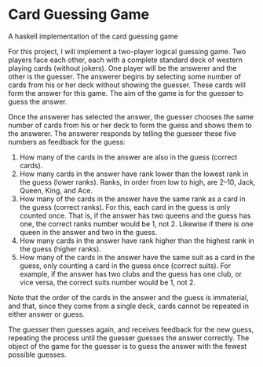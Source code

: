 # Card Guessing Game
A haskell implementation of the card guessing game

For this project, I will implement a two-player logical guessing game. Two players face each other, each with a complete standard deck of western playing cards (without jokers). One player will be the answerer and the other is the guesser. The answerer begins by selecting some number of cards from his or her deck without showing the guesser. These cards will form the answer for this game. The aim of the game is for the guesser to guess the answer.

Once the answerer has selected the answer, the guesser chooses the same number of cards from his or her deck to form the guess and shows them to the answerer. The answerer responds by telling the guesser these five numbers as feedback for the guess:

1. How many of the cards in the answer are also in the guess (correct cards).
2. How many cards in the answer have rank lower than the lowest rank in the guess (lower
ranks). Ranks, in order from low to high, are 2–10, Jack, Queen, King, and Ace.
3. How many of the cards in the answer have the same rank as a card in the guess (correct ranks). For this, each card in the guess is only counted once. That is, if the answer has two queens and the guess has one, the correct ranks number would be 1, not 2. Likewise if there is one queen in the answer and two in the guess.
4. How many cards in the answer have rank higher than the highest rank in the guess (higher ranks).
5. How many of the cards in the answer have the same suit as a card in the guess, only counting a card in the guess once (correct suits). For example, if the answer has two clubs and the guess has one club, or vice versa, the correct suits number would be 1, not 2.

Note that the order of the cards in the answer and the guess is immaterial, and that, since they come from a single deck, cards cannot be repeated in either answer or guess.

The guesser then guesses again, and receives feedback for the new guess, repeating the process until the guesser guesses the answer correctly. The object of the game for the guesser is to guess the answer with the fewest possible guesses.
